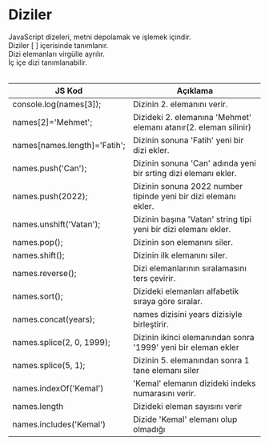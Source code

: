 <h1>Diziler</h1>
JavaScript dizeleri, metni depolamak ve işlemek içindir.<br>
Diziler [ ] içerisinde tanımlanır.<br>
Dizi elemanları virgülle ayrılır.<br>
İç içe dizi tanımlanabilir.<br><br>
<table>
  <thead>
    <tr>
      <th>JS Kod</th>
      <th>Açıklama</th>
    </tr>
  </thead>
  <tbody>
    <tr>
      <td>console.log(names[3]);</td>
      <td>Dizinin 2. elemanını verir.</td>
    </tr>
    <tr>
      <td>names[2]='Mehmet'; </td>
      <td>Dizideki 2. elemanına 'Mehmet' elemanı atanır(2. eleman silinir)</td>
    </tr>
    <tr>
      <td>names[names.length]='Fatih';</td>
      <td>Dizinin sonuna 'Fatih' yeni bir dizi ekler.</td>
    </tr>
    <tr>
      <td>names.push('Can');</td>
      <td>Dizinin sonuna 'Can' adında yeni bir srting dizi elemanı ekler.</td>
    </tr>
    <tr>
      <td>names.push(2022);</td>
      <td>Dizinin sonuna 2022 number tipinde yeni bir dizi elemanı ekler.</td>
    </tr>
    <tr>
      <td>names.unshift('Vatan');</td>
      <td>Dizinin başına 'Vatan' string tipi yeni bir dizi elemanı ekler.</td>
    </tr>
    <tr>
      <td>names.pop();</td>
      <td>Dizinin son elemanını siler.</td>
    </tr>
    <tr>
      <td>names.shift();</td>
      <td>Dizinin ilk elemanını siler.</td>
    </tr>
    <tr>
      <td>names.reverse();</td>
      <td>Dizi elemanlarının sıralamasını ters çevirir.</td>
    </tr>
    <tr>
      <td>names.sort();</td>
      <td>Dizideki elemanları alfabetik sıraya göre sıralar.</td>
    </tr>
    <tr>
      <td>names.concat(years);</td>
      <td>names dizisini years dizisiyle birleştirir.</td>
    </tr>
    <tr>
      <td>names.splice(2, 0, 1999);</td>
      <td>Dizinin ikinci elemanından sonra '1999' yeni bir eleman ekler</td>
    </tr>
    <tr>
      <td>names.splice(5, 1);</td>
      <td>Dizinin 5. elemanından sonra 1 tane elemanı siler</td>
    </tr>
    <tr>
      <td>names.indexOf('Kemal')</td>
      <td>'Kemal' elemanın dizideki indeks numarasını verir.</td>
    </tr>
    <tr>
      <td>names.length</td>
      <td>Dizideki eleman sayısını verir</td>
    </tr>
    <tr>
      <td>names.includes('Kemal')</td>
      <td>Dizide 'Kemal' elemanı olup olmadığı</td>
    </tr>
  </body>
</table>
